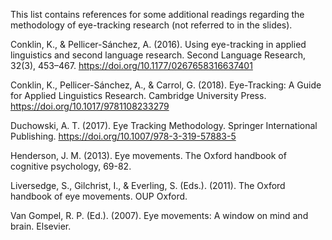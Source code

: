 This list contains references for some additional readings regarding the methodology of eye-tracking research (not referred to in the slides).

Conklin, K., & Pellicer-Sánchez, A. (2016). Using eye-tracking in applied linguistics and second language research. Second Language Research, 32(3), 453–467. https://doi.org/10.1177/0267658316637401

Conklin, K., Pellicer-Sánchez, A., & Carrol, G. (2018). Eye-Tracking: A Guide for Applied Linguistics Research. Cambridge University Press. https://doi.org/10.1017/9781108233279

Duchowski, A. T. (2017). Eye Tracking Methodology. Springer International Publishing. https://doi.org/10.1007/978-3-319-57883-5

Henderson, J. M. (2013). Eye movements. The Oxford handbook of cognitive psychology, 69-82.

Liversedge, S., Gilchrist, I., & Everling, S. (Eds.). (2011). The Oxford handbook of eye movements. OUP Oxford.

Van Gompel, R. P. (Ed.). (2007). Eye movements: A window on mind and brain. Elsevier.
